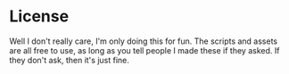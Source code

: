 # License
Well I don't really care, I'm only doing this for fun. 
The scripts and assets are all free to use, 
as long as you tell people I made these if they asked.
If they don't ask, then it's just fine.